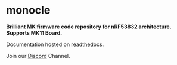 # monocle

**Brilliant MK firmware code repository for nRF53832 architecture. Supports MK11 Board.**

Documentation hosted on [readthedocs](monocle-docs.readthedocs.io).

Join our [Discord](https://discord.gg/3YvPv8tDMj) Channel.

